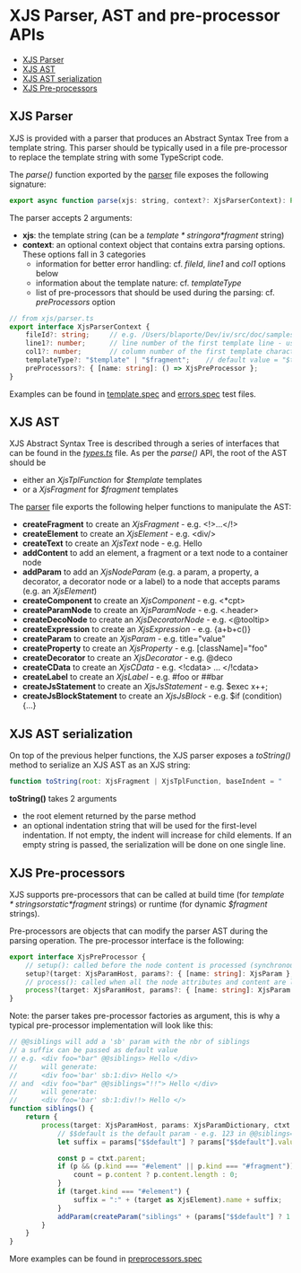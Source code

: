 # XJS Parser, AST and pre-processor APIs

  * [XJS Parser](#xjs-parser)
  * [XJS AST](#xjs-ast)
  * [XJS AST serialization](#xjs-ast-serialization)
  * [XJS Pre-processors](#xjs-pre-processors)
  
## XJS Parser

XJS is provided with a parser that produces an Abstract Syntax Tree from a template string. This parser should be typically used in a file pre-processor to replace the template string with some TypeScript code.

The *parse()* function exported by the [parser][] file exposes the following signature:
```js
export async function parse(xjs: string, context?: XjsParserContext): Promise<XjsTplFunction | XjsFragment> 
```

The parser accepts 2 arguments:
- **xjs**: the template string (can be a *$template* string or a *$fragment* string)
- **context**: an optional context object that contains extra parsing options. These options fall in 3 categories
    - information for better error handling: cf. *fileId*, *line1* and *col1* options below
    - information about the template nature: cf. *templateType*
    - list of pre-processors that should be used during the parsing: cf. *preProcessors* option

```typescript
// from xjs/parser.ts
export interface XjsParserContext {
    fileId?: string;     // e.g. /Users/blaporte/Dev/iv/src/doc/samples.ts
    line1?: number;      // line number of the first template line - used to calculate offset for error messages - default: 1
    col1?: number;       // column number of the first template character - used to calculate offset for error messages - default: 1
    templateType?: "$template" | "$fragment";    // default value = "$template"
    preProcessors?: { [name: string]: () => XjsPreProcessor };
}
```

Examples can be found in [template.spec][] and [errors.spec][] test files.

[template.spec]: ../src/test/parser/template.spec.ts
[errors.spec]: ../src/test/parser/errors.spec.ts

## XJS AST

XJS Abstract Syntax Tree is described through a series of interfaces that can be found in the [*types.ts*][types] file. 
As per the *parse()* API, the root of the AST should be
- either an *XjsTplFunction* for *$template* templates
- or a *XjsFragment* for *$fragment* templates

The [parser][] file exports the following helper functions to manipulate the AST:
- **createFragment** to create an *XjsFragment* - e.g. \<!>...</!>
- **createElement** to create an *XjsElement* - e.g. \<div/>
- **createText** to create an *XjsText* node - e.g. Hello
- **addContent** to add an element, a fragment or a text node to a container node
- **addParam** to add an *XjsNodeParam* (e.g. a param, a property, a decorator, a decorator node or a label) to a node that accepts params (e.g. an *XjsElement*)
- **createComponent** to create an *XjsComponent* - e.g. <*cpt>
- **createParamNode** to create an *XjsParamNode* - e.g. <.header>
- **createDecoNode** to create an *XjsDecoratorNode* - e.g. <@tooltip>
- **createExpression** to create an *XjsExpression* - e.g. {a+b+c()}
- **createParam** to create an *XjsParam* - e.g. title="value"
- **createProperty** to create an *XjsProperty* - e.g. [className]="foo"
- **createDecorator** to create an *XjsDecorator* - e.g. @deco
- **createCData** to create an *XjsCData* - e.g. <!cdata> ... </!cdata>
- **createLabel** to create an *XjsLabel* - e.g. #foo or ##bar
- **createJsStatement** to create an *XjsJsStatement* - e.g. $exec x++;
- **createJsBlockStatement** to create an *XjsJsBlock* - e.g. $if (condition) {...}


[types]: ../src/xjs/types.ts
[pre-processors]: ./pre-processors.md
[parser]: ../src/xjs/parser.ts

## XJS AST serialization

On top of the previous helper functions, the XJS parser exposes a *toString()* method to serialize an XJS AST as an XJS string:
```js
function toString(root: XjsFragment | XjsTplFunction, baseIndent = "    ")
```
**toString()** takes 2 arguments
- the root element returned by the parse method
- an optional indentation string that will be used for the first-level indentation. If not empty, the indent will increase for child elements. If an empty string is passed, the serialization will be done on one single line.

## XJS Pre-processors

XJS supports pre-processors that can be called at build time (for *$template* strings or static *$fragment* strings) or runtime (for dynamic *$fragment* strings).

Pre-processors are objects that can modify the parser AST during the parsing operation. The pre-processor interface is the following:

```typescript
export interface XjsPreProcessor {
    // setup(): called before the node content is processed (synchronous)
    setup?(target: XjsParamHost, params?: { [name: string]: XjsParam }, ctxt?: XjsPreProcessorCtxt): void;
    // process(): called when all the node attributes and content are loaded (synchronous or asynchronous)
    process?(target: XjsParamHost, params?: { [name: string]: XjsParam }, ctxt?: XjsPreProcessorCtxt): void | Promise<void>;
}

```

Note: the parser takes pre-processor factories as argument, this is why a typical pre-processor implementation will look like this:

```typescript
// @@siblings will add a 'sb' param with the nbr of siblings 
// a suffix can be passed as default value
// e.g. <div foo="bar" @@siblings> Hello </div>
//      will generate:
//      <div foo='bar' sb:1:div> Hello </>
// and  <div foo="bar" @@siblings="!!"> Hello </div>
//      will generate:
//      <div foo='bar' sb:1:div!!> Hello </>
function siblings() {
    return {
        process(target: XjsParamHost, params: XjsParamDictionary, ctxt: XjsPreProcessorCtxt) {
            // $$default is the default param - e.g. 123 in @@siblings=123
            let suffix = params["$$default"] ? params["$$default"].value || "" : "", count = 0;

            const p = ctxt.parent;
            if (p && (p.kind === "#element" || p.kind === "#fragment")) {
                count = p.content ? p.content.length : 0;
            }
            if (target.kind === "#element") {
                suffix = ":" + (target as XjsElement).name + suffix;
            }
            addParam(createParam("siblings" + (params["$$default"] ? 1 : 0) + ":" + count + suffix, undefined, true), target);
        }
    }
}
```

More examples can be found in [preprocessors.spec][]

[preprocessors.spec]:../src/test/parser/preprocessors.spec.ts
